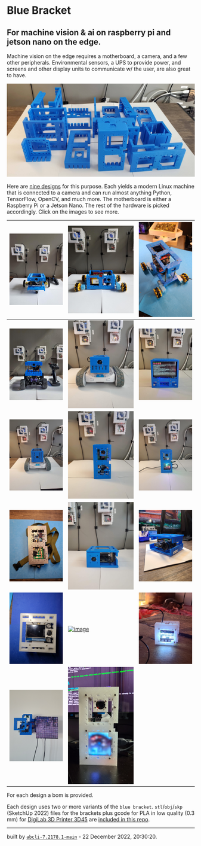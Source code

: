 # Blue Bracket

## For machine vision & ai on raspberry pi and jetson nano on the edge.

Machine vision on the edge requires a motherboard, a camera, and a few other peripherals. Environmental sensors, a UPS to provide power, and screens and other display units to communicate w/ the user, are also great to have.

[![image](images/marquee.jpg)](brackets)

Here are [nine designs](designs) for this purpose. Each yields a modern Linux machine that is connected to a camera and can run almost anything Python, TensorFlow, OpenCV, and much more. The motherboard is either a Raspberry Pi or a Jetson Nano. The rest of the hardware is picked accordingly. Click on the images to see more.

| [![image](images/blue-jetbot-1.jpg)](designs/blue-jetbot.md) | [![image](images/blue-buggy-1.jpg)](designs/blue-buggy.md) | [![image](images/blue-buggy-2-1.jpg)](designs/blue-buggy-2.md) |
| --- | --- | --- |
| [![image](images/blue-donkey-1.jpg)](designs/blue-donkey.md) | [![image](images/blue1-1.jpg)](designs/blue1.md) | [![image](images/blue3-1.jpg)](designs/blue3.md) |
| [![image](images/blue4-1.jpg)](designs/blue4.md) | [![image](images/chenar-grove-1.jpg)](designs/chenar-grove.md) | [![image](images/cube-1.jpg)](designs/cube.md) |
| [![image](images/dec82-1.jpg)](designs/dec82.md) | [![image](images/eye_nano-1.jpg)](designs/eye_nano.md) | [![image](images/eye_hq-1.jpg)](designs/eye_hq.md) |
| [![image](images/portal-1.jpg)](designs/portal.md) | [![image](images/white_elephant-1.jpg)](designs/white_elephant.md) | [![image](images/candle-1.jpg)](designs/candle.md) |
| [![image](images/nurah-1.jpg)](designs/nurah.md) | [![image](images/unicorn-1.jpg)](designs/unicorn.md) |

For each design a bom is provided.

Each design uses two or more variants of the `blue bracket`. `stl`/`obj`/`skp` (SketchUp 2022) files for the brackets plus gcode for PLA in low quality (0.3 mm) for [DigiLab 3D Printer 3D45](https://3pitech.com/products/dremel-digilab-3d45-3d-printer) are [included in this repo](brackets).

---
built by [`abcli-7.2178.1-main`](https://github.com/kamangir/awesome-bash-cli) - 22 December 2022, 20:30:20.

